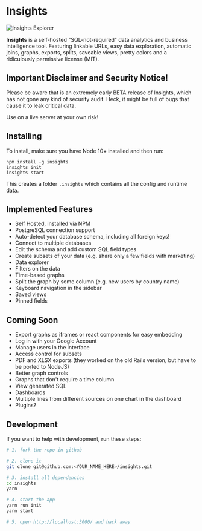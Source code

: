 # Insights

![Insights Explorer](https://user-images.githubusercontent.com/53387/74577340-e68a6000-4f8e-11ea-95bf-4682f545cc8f.png)

**Insights** is a self-hosted "SQL-not-required" data analytics and business intelligence tool. Featuring linkable URLs, easy data exploration, automatic joins, graphs, exports, splits, saveable views, pretty colors and a ridiculously permissive license (MIT).

## Important Disclaimer and Security Notice!

Please be aware that is an extremely early BETA release of Insights, which has not gone any kind of security audit.
Heck, it might be full of bugs that cause it to leak critical data.

Use on a live server at your own risk!

## Installing

To install, make sure you have Node 10+ installed and then run:

```
npm install -g insights
insights init
insights start
```

This creates a folder `.insights` which contains all the config and runtime data.

## Implemented Features

* Self Hosted, installed via NPM
* PostgreSQL connection support
* Auto-detect your database schema, including all foreign keys!
* Connect to multiple databases
* Edit the schema and add custom SQL field types
* Create subsets of your data (e.g. share only a few fields with marketing)
* Data explorer
* Filters on the data
* Time-based graphs
* Split the graph by some column (e.g. new users by country name)
* Keyboard navigation in the sidebar
* Saved views
* Pinned fields


## Coming Soon

* Export graphs as iframes or react components for easy embedding
* Log in with your Google Account
* Manage users in the interface
* Access control for subsets
* PDF and XLSX exports (they worked on the old Rails version, but have to be ported to NodeJS)
* Better graph controls
* Graphs that don't require a time column
* View generated SQL
* Dashboards
* Multiple lines from different sources on one chart in the dashboard
* Plugins?

## Development

If you want to help with development, run these steps:

```sh
# 1. fork the repo in github

# 2. clone it
git clone git@github.com:<YOUR_NAME_HERE>/insights.git

# 3. install all dependencies
cd insights
yarn

# 4. start the app
yarn run init
yarn start

# 5. open http://localhost:3000/ and hack away
```
